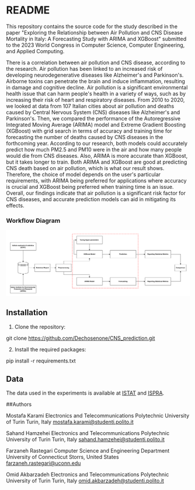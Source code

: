 # README

This repository contains the source code for the study described in the paper "Exploring the Relationship between Air Pollution and CNS Disease Mortality in Italy: A Forecasting Study with ARIMA and XGBoost" submitted to the 2023 World Congress in Computer Science, Computer Engineering, and Applied Computing.

There is a correlation between air pollution and CNS disease, according to the research. Air pollution has been linked to an increased risk of developing neurodegenerative diseases like Alzheimer's and Parkinson's. Airborne toxins can penetrate the brain and induce inflammation, resulting in damage and cognitive decline. Air pollution is a significant environmental health issue that can harm people's health in a variety of ways, such as by increasing their risk of heart and respiratory diseases. From 2010 to 2020, we looked at data from 107 Italian cities about air pollution and deaths caused by Central Nervous System (CNS) diseases like Alzheimer's and Parkinson's. Then, we compared the performance of the Autoregressive Integrated Moving Average (ARIMA) model and Extreme Gradient Boosting (XGBoost) with grid search in terms of accuracy and training time for forecasting the number of deaths caused by CNS diseases in the forthcoming year. According to our research, both models could accurately predict how much PM2.5 and PM10 were in the air and how many people would die from CNS diseases. Also, ARIMA is more accurate than XGBoost, but it takes longer to train. Both ARIMA and XGBoost are good at predicting CNS death based on air pollution, which is what our result shows. Therefore, the choice of model depends on the user's particular requirements, with ARIMA being preferred for applications where accuracy is crucial and XGBoost being preferred when training time is an issue. Overall, our findings indicate that air pollution is a significant risk factor for CNS diseases, and accurate prediction models can aid in mitigating its effects.

### Workflow Diagram
![My Diagram](flowchart.png)


## Installation

1. Clone the repository:

git clone https://github.com/Dechosenone/CNS_prediction.git


2. Install the required packages:

pip install -r requirements.txt


## Data

The data used in the experiments is available at [ISTAT](https://www.istat.it/) and [ISPRA](https://www.isprambiente.gov.it/en/istitute/index). 

<!-- ## Citation

If you use this code for your research, please cite our paper: -->


##Authors

Mostafa Karami
Electronics and Telecommunications
Polytechnic University of Turin
Turin, Italy
mostafa.karami@studenti.polito.it

Sahand Hamzehei
Electronics and Telecommunications
Polytechnic University of Turin
Turin, Italy
sahand.hamzehei@studenti.polito.it

Farzaneh Rastegari
Computer Science and Engineering Department
University of Connecticut
Storrs, United States
farzaneh.rastegari@uconn.edu

Omid Akbarzadeh
Electronics and Telecommunications
Polytechnic University of Turin
Turin, Italy
omid.akbarzadeh@studenti.polito.it